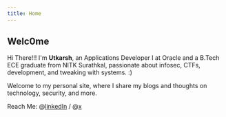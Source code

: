 ```yaml
---
title: Home
---
```


## Welc0me

Hi There!!! I'm **Utkarsh**, an Applications Developer I at Oracle and a B.Tech ECE graduate from NITK Surathkal, passionate about infosec, CTFs, development, and tweaking with systems. :)

Welcome to my personal site, where I share my blogs and thoughts on technology, security, and more.

<!-- To know more about me or connect with me, visit my [LinkedIn profile](https://www.linkedin.com/in/utkar5hm/). -->

Reach Me: @[linkedIn](https://www.linkedin.com/in/utkar5hm/) / @[x](https://x.com/utkar5hm)